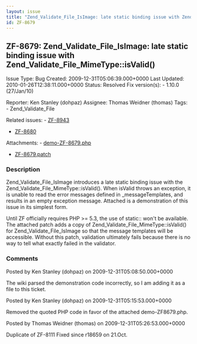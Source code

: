 ```yaml
---
layout: issue
title: "Zend_Validate_File_IsImage: late static binding issue with Zend_Validate_File_MimeType::isValid()"
id: ZF-8679
---
```


ZF-8679: Zend\_Validate\_File\_IsImage: late static binding issue with Zend\_Validate\_File\_MimeType::isValid()
----------------------------------------------------------------------------------------------------------------

 Issue Type: Bug Created: 2009-12-31T05:06:39.000+0000 Last Updated: 2010-01-26T12:38:11.000+0000 Status: Resolved Fix version(s): - 1.10.0 (27/Jan/10)
 
 Reporter:  Ken Stanley (dohpaz)  Assignee:  Thomas Weidner (thomas)  Tags: - Zend\_Validate\_File
 
 Related issues: - [ZF-8943](/issues/browse/ZF-8943)
- [ZF-8680](/issues/browse/ZF-8680)
 
 Attachments: - [demo-ZF-8679.php](/issues/secure/attachment/12555/demo-ZF-8679.php)
- [ZF-8679.patch](/issues/secure/attachment/12556/ZF-8679.patch)
 
### Description

Zend\_Validate\_File\_IsImage introduces a late static binding issue with the Zend\_Validate\_File\_MimeType::isValid(). When isValid throws an exception, it is unable to read the error messages defined in \_messageTemplates, and results in an empty exception message. Attached is a demonstration of this issue in its simplest form.

Until ZF officially requires PHP >= 5.3, the use of static:: won't be available. The attached patch adds a copy of Zend\_Validate\_File\_MimeType::isValid() for Zend\_Validate\_File\_IsImage so that the message templates will be accessible. Without this patch, validation ultimately fails because there is no way to tell what exactly failed in the validator.

 

 

### Comments

Posted by Ken Stanley (dohpaz) on 2009-12-31T05:08:50.000+0000

The wiki parsed the demonstration code incorrectly, so I am adding it as a file to this ticket.

 

 

Posted by Ken Stanley (dohpaz) on 2009-12-31T05:15:53.000+0000

Removed the quoted PHP code in favor of the attached demo-ZF8679.php.

 

 

Posted by Thomas Weidner (thomas) on 2009-12-31T05:26:53.000+0000

Duplicate of ZF-8111 Fixed since r18659 on 21.Oct.

 

 